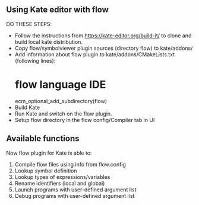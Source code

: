 
Using Kate editor with flow
---------------------------

DO THESE STEPS:

- Follow the instructions from https://kate-editor.org/build-it/ to clone and build local 
  kate distribution.
- Copy flow/symbolviewer plugin sources (directory flow) to kate/addons/ 
- Add information about flow plugin to kate/addons/CMakeLists.txt (following lines):
	# flow language IDE
	ecm_optional_add_subdirectory(flow)
- Build Kate
- Run Kate and switch on the flow plugin.
- Setup flow directory in the flow config/Compiler tab in UI

Available functions
-------------------

Now flow plugin for Kate is able to:
1. Compile flow files using info from flow.config 
2. Lookup symbol definition
3. Lookup types of expressions/variables
4. Rename identifiers (local and global)
5. Launch programs with user-defined argument list
6. Debug programs with user-defined argument list
